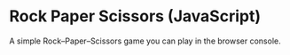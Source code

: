 # Rock Paper Scissors (JavaScript)

A simple Rock–Paper–Scissors game you can play in the browser console.
